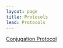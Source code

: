```yaml
---
layout: page
title: Protocols
lead: Protocols
---
```


[Conjugation Protocol](ConjugationProtocol_20240529.pdf)
 

